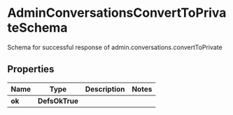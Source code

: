 

# AdminConversationsConvertToPrivateSchema

Schema for successful response of admin.conversations.convertToPrivate

## Properties

| Name | Type | Description | Notes |
|------------ | ------------- | ------------- | -------------|
|**ok** | **DefsOkTrue** |  |  |



